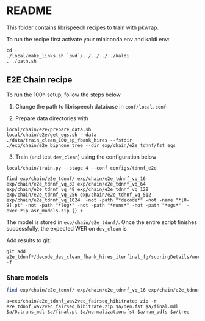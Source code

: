 # README

This folder contains librispeech recipes to train with pkwrap.

To run the recipe first activate your miniconda env and kaldi env:

```
cd -
./local/make_links.sh `pwd`/../../../../kaldi
. ./path.sh
```

## E2E Chain recipe

To run the 100h setup, follow the steps below

1. Change the path to librispeech database in ``conf/local.conf``

2. Prepare data directories with

```
local/chain/e2e/prepare_data.sh
local/chain/e2e/get_egs.sh --data ./data/train_clean_100_sp_fbank_hires --fstdir ./exp/chain/e2e_biphone_tree --dir exp/chain/e2e_tdnnf/fst_egs
```

3. Train (and test ``dev_clean``) using the configuration below

```
local/chain/train.py --stage 4 --conf configs/tdnnf_e2e
```


```
find exp/chain/e2e_tdnnf/ exp/chain/e2e_tdnnf_vq_16 exp/chain/e2e_tdnnf_vq_32 exp/chain/e2e_tdnnf_vq_64 exp/chain/e2e_tdnnf_vq_48 exp/chain/e2e_tdnnf_vq_128 exp/chain/e2e_tdnnf_vq_256 exp/chain/e2e_tdnnf_vq_512 exp/chain/e2e_tdnnf_vq_1024  -not -path "*decode*" -not -name "*[0-9].pt" -not -path "*log*" -not -path "*runs*" -not -path "*egs*"  -exec zip asr_models.zip {} +
```

The model is stored in ``exp/chain/e2e_tdnnf/``. Once the entire script finishes successfully, the expected WER on ``dev_clean`` is

Add results to git:
```
git add e2e_tdnnf*/decode_dev_clean_fbank_hires_iterfinal_fg/scoringDetails/wer_details/* -f
```

### Share models
```bash
find exp/chain/e2e_tdnnf/ exp/chain/e2e_tdnnf_vq_16 exp/chain/e2e_tdnnf_vq_32 exp/chain/e2e_tdnnf_vq_64 exp/chain/e2e_tdnnf_vq_48 exp/chain/e2e_tdnnf_vq_128 exp/chain/e2e_tdnnf_vq_256 exp/chain/e2e_tdnnf_vq_512 exp/chain/e2e_tdnnf_vq_1024  -not -path "*decode*" -not -name "*[0-9].pt" -not -path "*log*" -not -path "*runs*" -not -path "*egs*"  -exec zip asr_models.zip {} +
```

```
a=exp/chain/e2e_tdnnf_wav2vec_fairseq_hibitrate; zip -r e2e_tdnnf_wav2vec_fairseq_hibitrate.zip $a/den.fst $a/final.mdl $a/0.trans_mdl $a/final.pt $a/normalization.fst $a/num_pdfs $a/tree
```
